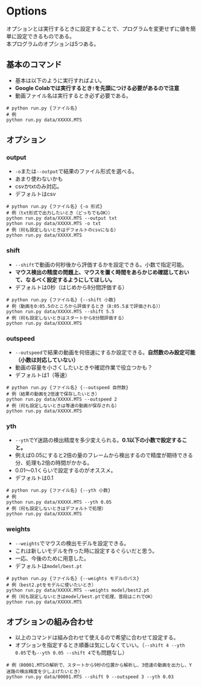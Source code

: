 # Options
オプションとは実行するときに設定することで、プログラムを変更せずに値を簡単に設定できるものである。  
本プログラムのオプションは5つある。
## 基本のコマンド
- 基本は以下のように実行すればよい。
- **Google Colabでは実行するとき`!`を先頭につける必要があるので注意**
- 動画ファイル名は実行するとき必ず必要である。
```
# python run.py {ファイル名}  
# 例
python run.py data/XXXXX.MTS
```

## オプション
### output
- `-o`または`--output`で結果のファイル形式を選べる。
- あまり使わないかも
- csvかtxtのみ対応。
- デフォルトはcsv
```
# python run.py {ファイル名} {-o 形式}  
# 例（txt形式で出力したいとき（どっちでもOK））
python run.py data/XXXXX.MTS --output txt
python run.py data/XXXXX.MTS -o txt  
# 例（何も設定しないときはデフォルトのcsvになる）
python run.py data/XXXXX.MTS
```
### shift
- `--shift`で動画の何秒後から評価するかを設定できる。小数で指定可能。
- **マウス検出の精度の問題上、マウスを置く時間をあらかじめ確認しておいて、なるべく設定するようにしてほしい。**
- デフォルトは0秒（はじめから8分間評価する）
```
# python run.py {ファイル名} {--shift 小数}  
# 例（動画を0:05.5のところから評価するとき（8:05.5まで評価される））
python run.py data/XXXXX.MTS --shift 5.5  
# 例（何も設定しないときはスタートから8分間評価する）
python run.py data/XXXXX.MTS
```
### outspeed
- `--outspeed`で結果の動画を何倍速にするか設定できる。**自然数のみ設定可能（小数は対応していない）**
- 動画の容量を小さくしたいときや確認作業で役立つかも？
- デフォルトは1（等速）
```
# python run.py {ファイル名} {--outspeed 自然数}  
# 例（結果の動画を2倍速で保存したいとき）
python run.py data/XXXXX.MTS --outspeed 2
# 例（何も設定しないときは等速の動画が保存される）
python run.py data/XXXXX.MTS
```
### yth
- `--yth`でY迷路の検出精度を多少変えられる。**0.1以下の小数で設定すること。**
- 例えば0.05にすると2倍の量のフレームから検出するので精度が期待できる分、処理も2倍の時間がかかる。
- 0.01～0.1くらいで設定するのがオススメ。
- デフォルトは0.1
```
# python run.py {ファイル名} {--yth 小数}  
# 例
python run.py data/XXXXX.MTS --yth 0.05
# 例（何も設定しないときはデフォルトで処理）
python run.py data/XXXXX.MTS
```
### weights
- `--weights`でマウスの検出モデルを設定できる。
- これは新しいモデルを作った時に設定するぐらいだと思う。
- 一応、今後のために用意した。
- デフォルトは`model/best.pt`
```
# python run.py {ファイル名} {--weights モデルのパス}  
# 例（best2.ptをモデルに使いたいとき）
python run.py data/XXXXX.MTS --weights model/best2.pt
# 例（何も設定しないときはmodel/best.ptで処理、普段はこれでOK）
python run.py data/XXXXX.MTS
```
## オプションの組み合わせ
- 以上のコマンドは組み合わせて使えるので希望に合わせて設定する。
- オプションを指定するとき順番は気にしなくていい。（`--shift 4 --yth 0.05`でも`--yth 0.05 --shift 4`でも問題なし）
```
# 例（00001.MTSの解析で、スタートから9秒の位置から解析し、3倍速の動画を出力し、Y迷路の検出精度を少し上げたいとき）
python run.py data/00001.MTS --shift 9 --outspeed 3 --yth 0.03
```
